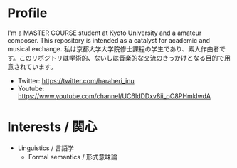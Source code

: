 # Profile
I'm a MASTER COURSE student at Kyoto University and a amateur composer. This repository is intended as a catalyst for academic and musical exchange.
私は京都大学大学院修士課程の学生であり、素人作曲者です。このリポジトリは学術的、ないしは音楽的な交流のきっかけとなる目的で用意されています。
- Twitter: https://twitter.com/haraheri_inu
- Youtube: https://www.youtube.com/channel/UC6IdDDxv8ii_oO8PHmklwdA
# Interests / 関心
- Linguistics / 言語学
  - Formal semantics / 形式意味論
